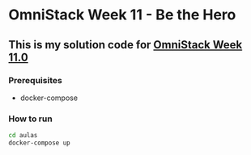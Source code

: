 # OmniStack Week 11 - Be the Hero

## This is my solution code for [OmniStack Week 11.0](https://rocketseat.com.br/week/aulas/11.0)

### Prerequisites

* docker-compose

### How to run

```sh
cd aulas
docker-compose up
```
